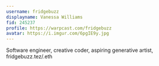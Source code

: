 ```yaml
---
username: fridgebuzz
displayname: Vanessa Williams
fid: 245237
profile: https://warpcast.com/fridgebuzz
avatar: https://i.imgur.com/6pgIE9y.jpg
---
```

Software engineer, creative coder, aspiring generative artist, fridgebuzz.tez/.eth  
